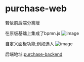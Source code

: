 # purchase-web
若依前后端分离版

在原版基础上集成了bpmn.js
![image](https://user-images.githubusercontent.com/25337521/231092716-5b97788f-4f25-4605-babb-2d383e4e3cae.png)

自定义面板功能,例如选人
![image](https://user-images.githubusercontent.com/25337521/231092865-9256ab06-293d-4588-9a6d-f93ef3c1a115.png)


后端地址:[purchase-backend](https://github.com/purchase-admin/purchase-backend)
